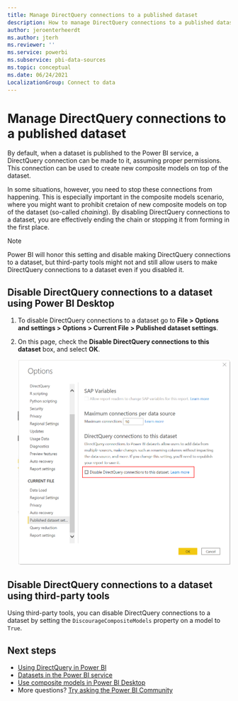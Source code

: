 ```yaml
---
title: Manage DirectQuery connections to a published dataset
description: How to manage DirectQuery connections to a published dataset in Power BI
author: jeroenterheerdt
ms.author: jterh
ms.reviewer: ''
ms.service: powerbi
ms.subservice: pbi-data-sources
ms.topic: conceptual
ms.date: 06/24/2021
LocalizationGroup: Connect to data
---
```

# Manage DirectQuery connections to a published dataset

By default, when a dataset is published to the Power BI service, a DirectQuery connection can be made to it, assuming proper permissions. This connection can be used to create new composite models on top of the dataset.

In some situations, however, you need to stop these connections from happening. This is especially important in the composite models scenario, where you might want to prohibit cretaion of new composite models on top of the dataset (so-called *chaining*). By disabling DirectQuery connections to a dataset, you are effectively ending the chain or stopping it from forming in the first place.

> [!NOTE]
> Power BI will honor this setting and disable making DirectQuery connections to a dataset, but third-party tools might not and still allow users to make DirectQuery connections to a dataset even if you disabled it.

## Disable DirectQuery connections to a dataset using Power BI Desktop

1. To disable DirectQuery connections to a dataset go to **File > Options and settings > Options > Current File > Published dataset settings**. 
2. On this page, check the **Disable DirectQuery connections to this dataset** box, and select **OK**.

    ![Screenshot of disable DirectQuery connections to this dataset setting in Power BI Desktop Options menu.](media/desktop-disable-directquery-connections-to-dataset/desktop-disable-directquery-connections-to-dataset.png)

## Disable DirectQuery connections to a dataset using third-party tools
Using third-party tools, you can disable DirectQuery connections to a dataset by setting the `DiscourageCompositeModels` property on a model to `True`.

## Next steps
- [Using DirectQuery in Power BI](desktop-directquery-about.md)
- [Datasets in the Power BI service](service-dataset-modes-understand.md)
- [Use composite models in Power BI Desktop](../transform-model/desktop-composite-models.md)
- More questions? [Try asking the Power BI Community](https://community.powerbi.com/)
